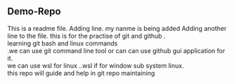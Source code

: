 ## Demo-Repo
This is a readme file.
Adding line.
my nanme is being added 
Adding another line to the file.
this  is for the practise of git and github .
<br>
learning git bash and linux commands<br>
.we can use git command line tool or can can  use github gui application for it.<br>
we can use wsl for linux ..wsl if for window sub system linux.
<br>
this repo will guide and help in git repo maintaining
